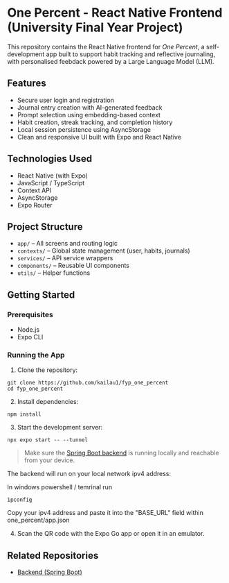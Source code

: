 # One Percent - React Native Frontend (University Final Year Project)

This repository contains the React Native frontend for *One Percent*, a self-development app built to support habit tracking and reflective journaling, with personalised feebdack powered by a Large Language Model (LLM).

## Features 

- Secure user login and registration
- Journal entry creation with AI-generated feedback
- Prompt selection using embedding-based context
- Habit creation, streak tracking, and completion history
- Local session persistence using AsyncStorage
- Clean and responsive UI built with Expo and React Native

## Technologies Used

- React Native (with Expo)
- JavaScript / TypeScript
- Context API
- AsyncStorage
- Expo Router

## Project Structure

- `app/` – All screens and routing logic
- `contexts/` – Global state management (user, habits, journals)
- `services/` – API service wrappers
- `components/` – Reusable UI components
- `utils/` – Helper functions

## Getting Started

### Prerequisites

- Node.js
- Expo CLI

### Running the App

1. Clone the repository:

```
git clone https://github.com/kailau1/fyp_one_percent
cd fyp_one_percent
```

2. Install dependencies:

```
npm install
```

3. Start the development server:

```
npx expo start -- --tunnel
```
> Make sure the [Spring Boot backend](https://github.com/kailau1/fyp_one_percent_spring) is running locally and reachable from your device.

The backend will run on your local network ipv4 address:

In windows powershell / temrinal run

```
ipconfig
```

Copy your ipv4 address and paste it into the "BASE_URL" field within one_percent/app.json


4. Scan the QR code with the Expo Go app or open it in an emulator.


## Related Repositories

- [Backend (Spring Boot)](https://github.com/kailau1/fyp_one_percent_spring)
